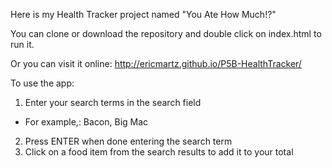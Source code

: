 Here is my Health Tracker project named "You Ate How Much!?"

You can clone or download the repository and double click on index.html to run it.

Or you can visit it online: http://ericmartz.github.io/P5B-HealthTracker/

To use the app:
1. Enter your search terms in the search field
  - For example,: Bacon, Big Mac
2. Press ENTER when done entering the search term
3. Click on a food item from the search results to add it to your total